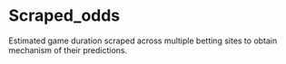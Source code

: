 # Scraped_odds
Estimated game duration scraped across multiple betting sites to obtain mechanism of their predictions.
